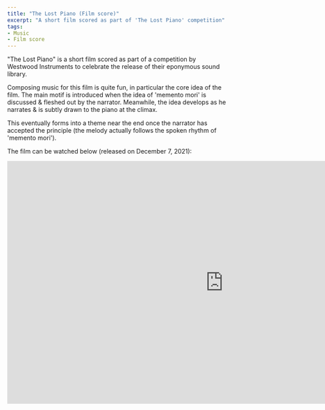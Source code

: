 ```yaml
---
title: "The Lost Piano (Film score)"
excerpt: "A short film scored as part of 'The Lost Piano' competition"
tags:
- Music
- Film score
---
```


"The Lost Piano" is a short film scored as part of a competition by Westwood Instruments to celebrate the release of their eponymous sound library.

Composing music for this film is quite fun, in particular the core idea of the film. The main motif is introduced when the idea of 'memento mori' is discussed & fleshed out by the narrator. Meanwhile, the idea develops as he narrates & is subtly drawn to the piano at the climax.

This eventually forms into a theme near the end once the narrator has accepted the principle (the melody actually follows the spoken rhythm of 'memento mori').

The film can be watched below (released on December 7, 2021):

<iframe width="994" height="559" src="https://www.youtube.com/embed/ccHfx8Dq9MM" title="YouTube video player" frameborder="0" allow="encrypted-media" allowfullscreen></iframe>